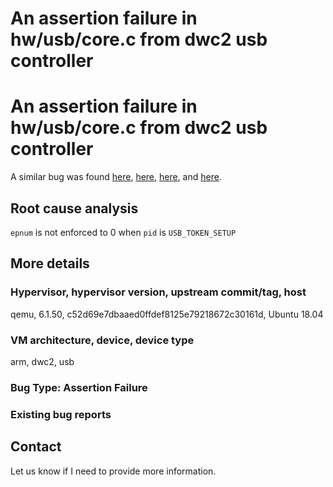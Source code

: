 # An assertion failure in hw/usb/core.c from dwc2 usb controller

# An assertion failure in hw/usb/core.c from dwc2 usb controller

A similar bug was found [here](https://bugs.launchpad.net/qemu/+bug/1907042),
[here](https://bugs.launchpad.net/qemu/+bug/1525123/),
[here](https://gitlab.com/qemu-project/qemu/-/issues/119),
and [here](https://gitlab.com/qemu-project/qemu/-/issues/303).

## Root cause analysis

`epnum` is not enforced to 0 when `pid` is `USB_TOKEN_SETUP`
## More details

### Hypervisor, hypervisor version, upstream commit/tag, host
qemu, 6.1.50, c52d69e7dbaaed0ffdef8125e79218672c30161d, Ubuntu 18.04

### VM architecture, device, device type
arm, dwc2, usb

### Bug Type: Assertion Failure

### Existing bug reports

## Contact

Let us know if I need to provide more information.
